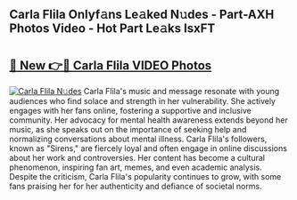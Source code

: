 ## Carla Flila Onlyf𝚊ns Le𝚊ked N𝚞des - Part-AXH Photos Video - Hot Part Le𝚊ks IsxFT

# <h2><a href="http://ab57035.deff.icu/?id=Carla+Flila">🔗 New 👉🔴 Carla Flila VIDEO Photos</a></h2>

[![Carla Flila N𝚞des](https://i.imgur.com/rIISA9y.gif)](http://ab57035.deff.icu/?id=Carla+Flila)
Carla Flila's music and message resonate with young audiences who find solace and strength in her vulnerability. She actively engages with her fans online, fostering a supportive and inclusive community. Her advocacy for mental health awareness extends beyond her music, as she speaks out on the importance of seeking help and normalizing conversations about mental illness. Carla Flila's followers, known as "Sirens," are fiercely loyal and often engage in online discussions about her work and controversies. Her content has become a cultural phenomenon, inspiring fan art, memes, and even academic analysis. Despite the criticism, Carla Flila's popularity continues to grow, with some fans praising her for her authenticity and defiance of societal norms.

